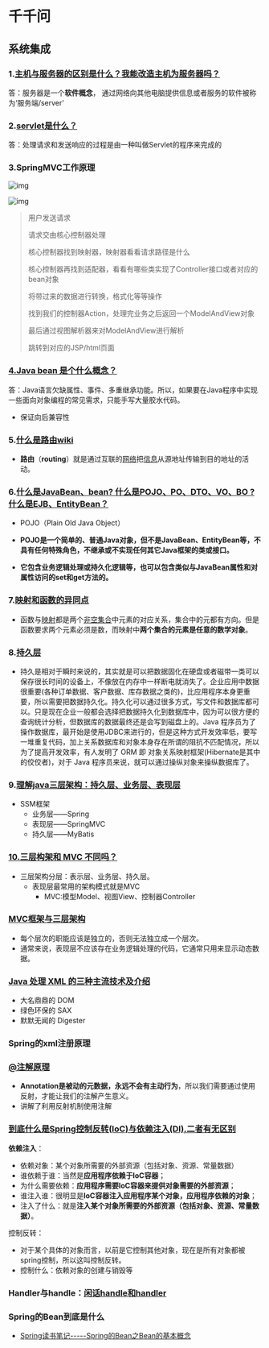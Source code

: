 # 千千问

## 系统集成

### 1.[主机与服务器的区别是什么？我能改造主机为服务器吗？](https://www.zhihu.com/question/26431922)

答：服务器是一个**软件概念**， 通过网络向其他电脑提供信息或者服务的软件被称为‘服务端/server' 

### 2.[servlet是什么？](https://www.cnblogs.com/whgk/p/6399262.html)

答：处理请求和发送响应的过程是由一种叫做Servlet的程序来完成的

### 3.SpringMVC工作原理

![img](D:\GitHub\Notes\WithBeingIT\_static\20170207154527170.png)

![img](D:\GitHub\Notes\WithBeingIT\_static\16229a5f631e72ed)

> 用户发送请求
>
> 请求交由核心控制器处理
>
> 核心控制器找到映射器，映射器看看请求路径是什么
>
> 核心控制器再找到适配器，看看有哪些类实现了Controller接口或者对应的bean对象
>
> 将带过来的数据进行转换，格式化等等操作
>
> 找到我们的控制器Action，处理完业务之后返回一个ModelAndView对象
>
> 最后通过视图解析器来对ModelAndView进行解析
>
> 跳转到对应的JSP/html页面

### [4.Java bean 是个什么概念？](https://www.zhihu.com/question/19773379)

答：Java语言欠缺属性、事件、多重继承功能。所以，如果要在Java程序中实现一些面向对象编程的常见需求，只能手写大量胶水代码。

- 保证向后兼容性

### 5.[什么是路由wiki](https://zh.wikipedia.org/wiki/%E8%B7%AF%E7%94%B1)

- **路由**（**routing**）就是通过互联的[网络](https://zh.wikipedia.org/wiki/互聯網)把[信息](https://zh.wikipedia.org/wiki/信息)从源地址传输到目的地址的活动。

### 6.[什么是JavaBean、bean? 什么是POJO、PO、DTO、VO、BO ? 什么是EJB、EntityBean？](https://blog.csdn.net/chenchunlin526/article/details/69939337)

- POJO（Plain Old Java Object）
- **POJO是一个简单的、普通Java对象，但不是JavaBean、EntityBean等，不具有任何特殊角色，不继承或不实现任何其它Java框架的类或接口。**

- **它包含业务逻辑处理或持久化逻辑等，也可以包含类似与JavaBean属性和对属性访问的set和get方法的。**

### 7.[映射和函数的异同点](https://baike.baidu.com/item/%E6%98%A0%E5%B0%84%E5%92%8C%E5%87%BD%E6%95%B0%E7%9A%84%E5%BC%82%E5%90%8C%E7%82%B9)

- 函数与[映射](https://baike.baidu.com/item/映射/410062)都是两个[非空集合](https://baike.baidu.com/item/非空集合/9018933)中元素的对应关系，集合中的元都有方向。但是函数要求两个元素必须是数，而映射中**两个集合的元素是任意的数学对象**。

### 8.[持久层](https://www.zhihu.com/question/23233744)

- 持久是相对于瞬时来说的，其实就是可以把数据固化在硬盘或者磁带一类可以保存很长时间的设备上，不像放在内存中一样断电就消失了。企业应用中数据很重要(各种订单数据、客户数据、库存数据之类的)，比应用程序本身更重要，所以需要把数据持久化。持久化可以通过很多方式，写文件和数据库都可以。只是现在企业一般都会选择把数据持久化到数据库中，因为可以很方便的查询统计分析，但数据库的数据最终还是会写到磁盘上的。Java 程序员为了操作数据库，最开始是使用JDBC来进行的，但是这种方式开发效率低，要写一堆重复代码，加上关系数据库和对象本身存在所谓的阻抗不匹配情况，所以为了提高开发效率，有人发明了 ORM 即 对象关系映射框架(Hibernate是其中的佼佼者)，对于 Java 程序员来说，就可以通过操纵对象来操纵数据库了。

### 9.[理解java三层架构：持久层、业务层、表现层](https://blog.csdn.net/m0_38021128/article/details/69372109)

- SSM框架
  - 业务层——Spring
  - 表现层——SpringMVC
  - 持久层——MyBatis

### [10.三层构架和 MVC 不同吗？](https://www.zhihu.com/question/24291079)

- 三层架构分层：表示层、业务层、持久层。
  - 表现层最常用的架构模式就是MVC
    - MVC:模型Model、视图View、控制器Controller

### [MVC框架与三层架构](https://www.cnblogs.com/progor/p/9456983.html)

- 每个层次的职能应该是独立的，否则无法独立成一个层次。
- 通常来说，表现层不应该存在业务逻辑处理的代码，它通常只用来显示动态数据。

### [Java 处理 XML 的三种主流技术及介绍](https://www.ibm.com/developerworks/cn/xml/dm-1208gub/index.html)

- 大名鼎鼎的 DOM
- 绿色环保的 SAX
- 默默无闻的 Digester

### Spring的xml注册原理

### [@注解原理](https://juejin.im/entry/57c9f5890e3dd90063e83461)

- **Annotation是被动的元数据，永远不会有主动行为**，所以我们需要通过使用反射，才能让我们的注解产生意义。
- 讲解了利用反射机制使用注解

### [到底什么是Spring控制反转(IoC)与依赖注入(DI),二者有无区别](https://blog.csdn.net/bestone0213/article/details/47424255)

**依赖注入**：

- 依赖对象：某个对象所需要的外部资源（包括对象、资源、常量数据）
- 谁依赖于谁：当然是**应用程序依赖于IoC容器**；
- 为什么需要依赖：**应用程序需要IoC容器来提供对象需要的外部资源**；
- 谁注入谁：很明显是**IoC容器注入应用程序某个对象，应用程序依赖的对象**；
- 注入了什么：就是**注入某个对象所需要的外部资源（包括对象、资源、常量数据）**。

控制反转：

- 对于某个具体的对象而言，以前是它控制其他对象，现在是所有对象都被spring控制，所以这叫控制反转。
- 控制什么：依赖对象的创建与销毁等

### Handler与handle：[闲话handle和handler](https://www.cnblogs.com/idorax/p/6414007.html)

### Spring的Bean到底是什么

- [Spring读书笔记-----Spring的Bean之Bean的基本概念](https://blog.csdn.net/chenssy/article/details/8222744)